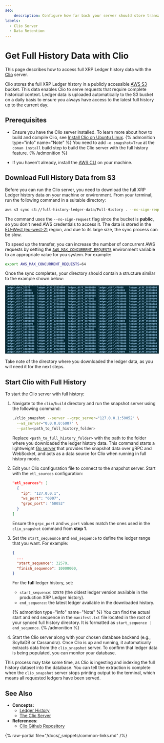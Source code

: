 ```yaml
---
seo:
    description: Configure how far back your server should store transaction history.
labels:
  - Clio Server
  - Data Retention
---
```

# Get Full History Data with Clio

This page describes how to access full XRP Ledger history data with the [Clio](../../../concepts/networks-and-servers/the-clio-server.md) server.

Clio stores the full XRP Ledger history in a publicly accessible [AWS S3](https://aws.amazon.com/s3/) bucket. This data enables Clio to serve requests that require complete historical context. Ledger data is uploaded automatically to the S3 bucket on a daily basis to ensure you always have access to the latest full history up to the current day.

## Prerequisites

- Ensure you have the Clio server installed. To learn more about how to build and compile Clio, see [Install Clio on Ubuntu Linux](../../installation/install-clio-on-ubuntu.md).
  {% admonition type="info" name="Note" %}
  You need to add `-o snapshot=True` at the `conan install` build step to build the Clio server with the full history feature.
  {% /admonition %}

- If you haven't already, install the [AWS CLI](https://docs.aws.amazon.com/cli/latest/userguide/getting-started-install.html) on your machine.

## Download Full History Data from S3

Before you can run the Clio server, you need to download the full XRP Ledger history data on your machine or environment. From your terminal, run the following command in a suitable directory:

```sh
aws s3 sync s3://full-history-ledger-data/Full-History . --no-sign-request
```

The command uses the `--no-sign-request` flag since the bucket is **public**, so you don't need AWS credentials to access it. The data is stored in the [EU-West (eu-west-2)](https://docs.aws.amazon.com/global-infrastructure/latest/regions/aws-regions.html) region, and due to its large size, the sync process can be slow.

To speed up the transfer, you can increase the number of concurrent AWS requests by setting the [`AWS_MAX_CONCURRENT_REQUESTS`](https://awscli.amazonaws.com/v2/documentation/api/latest/topic/s3-config.html#max-concurrent-requests) environment variable to an appropriate value for you system. For example:

```sh
export AWS_MAX_CONCURRENT_REQUESTS=64
```

Once the sync completes, your directory should contain a structure similar to the example shown below:

![Clio history files](../../../img/clio-history.png)

Take note of the directory where you downloaded the ledger data, as you will need it for the next steps.

## Start Clio with Full History

To start the Clio server with full history:

1. Navigate to the `clio/build` directory and run the snapshot server using the following command:

    ```sh
    ./clio_snapshot --server --grpc_server="127.0.0.1:50052" \
      --ws_server="0.0.0.0:6007" \
      --path=<path_to_full_history_folder>
    ```

    Replace `<path_to_full_history_folder>` with the path to the folder where you downloaded the ledger history data.
    This command starts a lightweight [Go server](https://github.com/XRPLF/clio/tree/develop/tools/snapshot) that provides the snapshot data over gRPC and WebSocket, and acts as a data source for Clio when running in full history mode.
2. Edit your Clio configuration file to connect to the snapshot server. Start with the `etl_sources` configuration: 

    ```json
    "etl_sources": [
      {
        "ip": "127.0.0.1",
        "ws_port": "6007",
        "grpc_port": "50052"
      }
    ]
    ```

    Ensure the `grpc_port` and `ws_port` values match the ones used in the `clio_snapshot` command from **step 1**.

3. Set the `start_sequeunce` and `end_sequence` to define the ledger range that you want. For example:

   ```json
   {
     ...
     "start_sequence": 32570,
     "finish_sequence": 10000000,
   }
   ```

   For the **full** ledger history, set:

     - `start_sequence`: `32570` (the oldest ledger version available in the production XRP Ledger history).
     - `end_sequence`: the latest ledger available in the downloaded history.

    {% admonition type="info" name="Note" %}
    You can find the actual start and end sequence in the `manifest.txt` file located in the root of your synced full history directory. It is formatted as `start_sequence | end_sequence`.
    {% /admonition %}
4. Start the Clio server along with your chosen database backend (e.g., ScyllaDB or Cassandra). Once Clio is up and running, it automatically extracts data from the `clio_snapshot` server. To confirm that ledger data is being populated, you can monitor your database.

This process may take some time, as Clio is ingesting and indexing the full history dataset into the database. You can tell the extraction is complete when the `clio_snapshot` server stops printing output to the terminal, which means all requested ledgers have been served.

## See Also

- **Concepts:**
    - [Ledger History](../../../concepts/networks-and-servers/ledger-history.md)
    - [The Clio Server](../../../concepts/networks-and-servers/the-clio-server.md)
- **References:**
    - [Clio Github Repository](https://github.com/XRPLF/clio)

{% raw-partial file="/docs/_snippets/common-links.md" /%}
